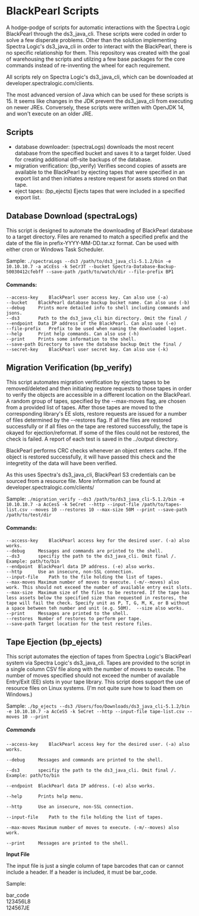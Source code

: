 # BlackPearl Scripts
A hodge-podge of scripts for automatic interactions with the Spectra Logic BlackPearl through the ds3_java_cli. These scripts were coded in order to solve a few disperate problems. Other than the solution implementing Spectra Logic's ds3_java_cli in order to interact with the BlackPearl, there is no specific relationship for them. This repository was created with the goal of warehousing the scripts and utilzing a few base packages for the core commands instead of re-inventing the wheel for each requirement.

All scripts rely on Spectra Logic's ds3_java_cli, which can be downloaded at developer.spectralogic.com/clients.

The most advanced version of Java which can be used for these scripts is 15. It seems like changes in the JDK prevent the ds3_java_cli from executing on newer JREs. Conversely, these scripts were written with OpenJDK 14, and won't execute on an older JRE.

## Scripts
- database downloader: (spectraLogs) downloads the most recent database from the specified bucket and saves it to a target folder. Used for creating additional off-site backups of the database.
- migration verification: (bp_verify) Verifies second copies of assets are available to the BlackPearl by ejecting tapes that were specified in an export list and then initiates a restore request for assets stored on that tape.
- eject tapes: (bp_ejects) Ejects tapes that were included in a specified export list.

## Database Download (spectraLogs)

This script is designed to automate the downloading of BlackPearl database to a target directory. Files are renamed to match a specified prefix and the date of the file in prefix-YYYY-MM-DD.tar.xz format. Can be used with either cron or Windows Task Scheduler.

Sample: `./spectraLogs --ds3 /path/to/ds3_java_cli-5.1.2/bin -e 10.10.10.7 -a aCcEss -k 5eCr3T --bucket Spectra-Database-Backup-50030412cfebff --save-path /path/to/watch/dir --file-prefix BP1` 

#### Commands:

	--access-key	BlackPearl user access key. Can also use (-a)
	--bucket	BlackPearl database backup bucket name. Can also use (-b)
	--debug		Prints more detailed info to shell including commands and jsons.
	--ds3		Path to the ds3_java_cli bin directory. Omit the final /
	--endpoint	Data IP address of the BlackPearl. Can also use (-e)
	--file-prefix	Prefix to be used when naming the downloaded logset.
	--help		Print help commands. Can also use (-h)
	--print		Prints some information to the shell.
	--save-path	Directory to save the database backup Omit the final /
	--secret-key	BlackPearl user secret key. Can also use (-k)

## Migration Verification (bp_verify)

This script automates migration verification by ejecting tapes to be removed/deleted and then initiating restore requests to those tapes in order to verify the objects are accessible in a different location on the BlackPearl. A random group of tapes, specified by the --max-moves flag, are chosen from a provided list of tapes. After those tapes are moved to the corresponding library's EE slots, restore requests are issued for a number of files determined by the --restores flag. If all the files are restored successfully or if all files on the tape are restored successfully, the tape is okayed for ejection/reformat. If some of the files could not be restored, the check is failed. A report of each test is saved in the ../output directory.

BlackPearl performs CRC checks whenever an object enters cache. If the object is restored successfully, it will have passed this check and the integretity of the data will have been verified.

As this uses Spectra's ds3_java_cli, BlackPearl S3 credentials can be sourced from a resource file. More information can be found at developer.spectralogic.com/clients/

Sample: `./migration_verify --ds3 /path/to/ds3_java_cli-5.1.2/bin -e 10.10.10.7 -a AcCesS -k 5eCret --http --input-file /path/to/tapes-list.csv --moves 10 --restores 10 --max-size 50M --print --save-path /path/to/test/dir`

#### Commands:

	--access-key	BlackPearl access key for the desired user. (-a) also works.
	--debug		Messages and commands are printed to the shell.
	--ds3		specifiy the path to the ds3_java_cli. Omit final /. Example: path/to/bin
	--endpoint	BlackPearl data IP address. (-e) also works.
	--http		Use an insecure, non-SSL connection.
	--input-file	Path to the file holding the list of tapes.
	--max-moves	Maximum number of moves to execute. (-m/--moves) also work. This should not exceed the number of available entry exit slots.
	--max-size	Maximum size of the files to be restored. If the tape has less assets below the specified size than requested in restores, the tape will fail the check. Specify unit as P, T, G, M, K, or B without a space between teh number and unit (e.g. 50M).  --size also works.
	--print		Messages are printed to the shell.
	--restores	Number of restores to perform per tape.
	--save-path	Target location for the test restore files.



## Tape Ejection (bp_ejects)

This script automates the ejection of tapes from Spectra Logic's BlackPearl system via Spectra Logic's ds3_java_cli. Tapes are provided to the script in a single column CSV file along with the number of moves to execute. The number of moves specified should not exceed the number of available Entry/Exit (EE) slots in your tape library. This script does support the use of resource files on Linux systems. (I'm not quite sure how to load them on Windows.)

Sample: `./bp_ejects --ds3 /Users/foo/Downloads/ds3_java_cli-5.1.2/bin -e 10.10.10.7 -a AcCeS5 -k 5eCret --http --input-file tape-list.csv --moves 10 --print` 

##### Commands

	--access-key	BlackPearl access key for the desired user. (-a) also works. 
  
	--debug		Messages and commands are printed to the shell.
  
	--ds3		specifiy the path to the ds3_java_cli. Omit final /. Example: path/to/bin
  
	--endpoint	BlackPearl data IP address. (-e) also works.
  
 	--help		Prints help menu.
	
	--http		Use an insecure, non-SSL connection.
  
 	--input-file	Path to the file holding the list of tapes.
  
	--max-moves	Maximum number of moves to execute. (-m/--moves) also work.
  
	--print		Messages are printed to the shell. 
  
  <b>Input File</b>
  
  The input file is just a single column of tape barcodes that can or cannot include a header. If a header is included, it must be bar_code.
  
  Sample: 

  bar_code  
  123456L8  
  124567JE
  
  
